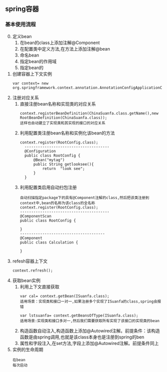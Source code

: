 ## spring容器
### 基本使用流程
0. 定义bean
    1. 在bean的class上添加注解@Component
    2. 在配置类中定义方法,在方法上添加注解@bean
    3. 命名bean
    4. 指定bean的作用域
    5. 指定bean的
1. 创建容器上下文实例
    ```
    var context= new org.springframework.context.annotation.AnnotationConfigApplicationContext()
    ```
2. 注册对应关系
    1. 直接注册bean名称和实现类的对应关系
        ```
       context.registerBeanDefinition(ChinaSuanfa.class.getName(),new RootBeanDefinition(ChinaSuanfa.class));
       这样也自动建立了实现类和其实现的接口的对应关系
        ```
    2. 利用配置类注册bean名称和实例化该bean的方法
        ```
       context.register(RootConfig.class);
          --------------------------------------
          @Configuration
          public class RootConfig {
              @Bean("mytag")
              public String getlooksee(){
                  return  "look see";
              }
          }
        ```
   3. 利用配置类启用自动扫包注册
        ```
       自动扫描指定package下的具有@Component注解的class,然后把该类注册到context中,bean的名称为该class的全名称
       context.register(RootConfig.class);
       ----------------------------------------
       @ComponentScan
       public class RootConfig {
           
       }
       --------------------------------------
       @Component
       public class Calculation {
           
       }
        ```
3. refesh容器上下文
    ```
   context.refresh();
    ```
4. 获取bean实例
    1. 利用上下文直接获取
        ```
       var cal= context.getBean(ISuanfa.class);
       适用场景：实现类和接口一对一,如果注册多个实现了ISuanfa的class,spring会报错
       
       var lstsuanfa= context.getBeansOfType(ISuanfa.class);
       适用场景:实现类和接口多对一,然后我们需要获取所有实现了该接口的实现类的bean
       ```
    2. 构造函数自动注入,构造函数上添加@Autowired注解。前提条件：该构造函数是由spring调用,也就是该class本身也是注册到spring的ben
    3. 属性和字段注入,在set方法,字段上添加@Autowired注解。前提条件同上
5. 实例的生命周期
    ```
   在bean
   每次启动
   ```
    
       
   
    


